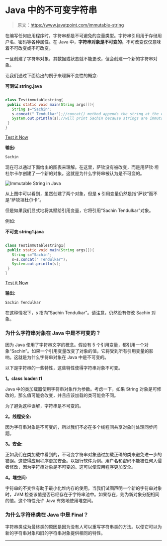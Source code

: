 # Java 中的不可变字符串

> 原文：<https://www.javatpoint.com/immutable-string>

在编写任何应用程序时，字符串都是不可避免的变量类型。字符串引用用于存储用户名、密码等各种属性。在 Java 中，**字符串对象是不可变的**。不可改变仅仅意味着不可改变或不可改变。

一旦创建了字符串对象，其数据或状态就不能更改，但会创建一个新的字符串对象。

让我们通过下面给出的例子来理解不变性的概念:

**可测试 string.java**

```java

class Testimmutablestring{
 public static void main(String args[]){
   String s="Sachin";
   s.concat(" Tendulkar");//concat() method appends the string at the end
   System.out.println(s);//will print Sachin because strings are immutable objects
 }
}

```

[Test it Now](https://www.javatpoint.com/opr/test.jsp?filename=Testimmutablestring)

**输出:**

```java
Sachin

```

现在可以通过下面给出的图表来理解。在这里，萨钦没有被改变，而是用萨钦·坦杜尔卡尔创建了一个新的对象。这就是为什么字符串被认为是不可变的。

![Immutable String in Java](../img/ad8ff94ea5764adf0d24f08845b65c29.png)

从上图中可以看到，虽然创建了两个对象，但是 ***s*** 引用变量仍然是指“萨钦”而不是“萨钦坦杜尔卡”。

但是如果我们显式地将其赋给引用变量，它将引用“Sachin Tendulkar”对象。

例如:

**不可变 string1.java**

```java

class Testimmutablestring1{
 public static void main(String args[]){
   String s="Sachin";
   s=s.concat(" Tendulkar");
   System.out.println(s);
 }
}

```

[Test it Now](https://www.javatpoint.com/opr/test.jsp?filename=Testimmutablestring1)

**输出:**

```java
Sachin Tendulkar

```

在这种情况下，s 指向“Sachin Tendulkar”。请注意，仍然没有修改 Sachin 对象。

### 为什么字符串对象在 Java 中是不可变的？

因为 Java 使用了字符串文字的概念。假设有 5 个引用变量，都引用一个对象“Sachin”。如果一个引用变量改变了对象的值，它将受到所有引用变量的影响。这就是为什么字符串对象在 Java 中是不可变的。

以下是字符串的一些特性，这些特性使得字符串对象不可变。

**1。class loader:t1**

Java 中的类加载器使用字符串对象作为参数。考虑一下，如果 String 对象是可修改的，那么值可能会改变，并且应该加载的类可能会不同。

为了避免这种误解，字符串是不可变的。

**2。线程安全:**

因为字符串对象是不可变的，所以我们不必在多个线程间共享对象时处理同步问题。

**3。安全:**

正如我们在类加载中看到的，不可变字符串对象通过加载正确的类来避免进一步的错误。这使得应用程序更加安全。以银行软件为例。用户名和密码不能被任何入侵者修改，因为字符串对象是不可变的。这可以使应用程序更加安全。

**4。堆空间:**

字符串的不变性有助于最小化堆内存的使用。当我们试图声明一个新的字符串对象时，JVM 检查该值是否已经存在于字符串池中。如果存在，则为新对象分配相同的值。这个特性允许 Java 有效地使用堆空间。

### 为什么字符串类在 Java 中是 Final？

字符串类成为最终类的原因是因为没有人可以重写字符串类的方法。以便它可以为新的字符串对象和旧的字符串对象提供相同的特性。

* * *